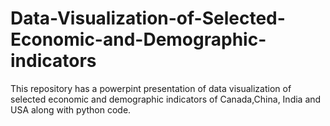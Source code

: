 # Data-Visualization-of-Selected-Economic-and-Demographic-indicators

This repository has a powerpint presentation of data visualization of selected economic and demographic indicators of Canada,China, India and USA along with python code.

